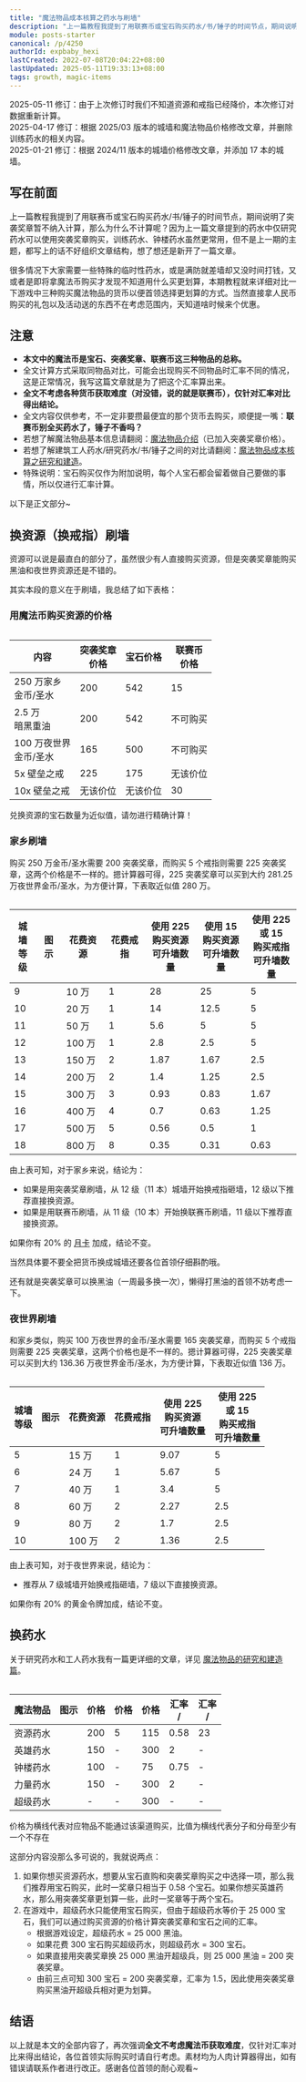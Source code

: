 ```yaml
---
title: "魔法物品成本核算之药水与刷墙"
description: "上一篇教程我提到了用联赛币或宝石购买药水/书/锤子的时间节点，期间说明了突袭奖章暂不纳入计算，那么为什么不计算呢？因为上一篇文章提到的药水中仅研究药水可以使用突袭奖章购买，训练药水、钟楼药水虽然更常用，但不是上一期的主题，都写上的话不好组织文章结构，想了想还是新开了一篇文章。"
module: posts-starter
canonical: /p/4250
authorId: expbaby_hexi
lastCreated: 2022-07-08T20:04:22+08:00
lastUpdated: 2025-05-11T19:33:13+08:00
tags: growth, magic-items
---
```


<PostHistory>
2025-05-11 修订：由于上次修订时我们不知道资源和戒指已经降价，本次修订对数据重新计算。<br>
2025-04-17 修订：根据 2025/03 版本的城墙和魔法物品价格修改文章，并删除训练药水的相关内容。<br>
2025-01-21 修订：根据 2024/11 版本的城墙价格修改文章，并添加 17 本的城墙。
</PostHistory>

## 写在前面

上一篇教程我提到了用联赛币或宝石购买药水/书/锤子的时间节点，期间说明了突袭奖章暂不纳入计算，那么为什么不计算呢？因为上一篇文章提到的药水中仅研究药水可以使用突袭奖章购买，训练药水、钟楼药水虽然更常用，但不是上一期的主题，都写上的话不好组织文章结构，想了想还是新开了一篇文章。

很多情况下大家需要一些特殊的临时性药水，或是满防就差墙却又没时间打钱，又或者是即将拿魔法币购买才发现不知道用什么买更划算，本期教程就来详细对比一下游戏中三种购买魔法物品的货币以便首领选择更划算的方式。当然直接拿人民币购买的礼包以及活动送的东西不在考虑范围内，天知道啥时候来个优惠。

## 注意

- **本文中的魔法币是宝石、突袭奖章、联赛币这三种物品的总称。**
- 全文计算方式采取同物品对比，可能会出现购买不同物品时汇率不同的情况，这是正常情况，我写这篇文章就是为了把这个汇率算出来。
- **全文不考虑各种货币获取难度（对没错，说的就是联赛币），仅针对汇率对比得出结论。**
- 全文内容仅供参考，不一定非要攒最便宜的那个货币去购买，顺便提一嘴：**联赛币别全买药水了，锤子不香吗？**
- 若想了解魔法物品基本信息请翻阅：[魔法物品介绍](/p/1073)（已加入突袭奖章价格）。
- 若想了解建筑工人药水/研究药水/书/锤子之间的对比请翻阅：[魔法物品成本核算之研究和建造](/p/3973)。
- 特殊说明：宝石购买仅作为附加说明，每个人宝石都会留着做自己要做的事情，所以仅进行汇率计算。

以下是正文部分~

## 换资源（换戒指）刷墙

资源可以说是最直白的部分了，虽然很少有人直接购买资源，但是突袭奖章能购买黑油和夜世界资源还是不错的。

其实本段的意义在于刷墙，我总结了如下表格：

### 用魔法币购买资源的价格

<Table maxWidth="450px">

|          内容          | 突袭奖章<br>价格 | 宝石价格 | 联赛币<br>价格 |
|          ---           |       ---       |    ---  |      ---      |
| 250 万家乡<br>金币/圣水 |       200       |   542   |       15      |
|   2.5 万<br>暗黑重油    |       200       |   542   |    不可购买    |
|100 万夜世界<br>金币/圣水 |       165      |   500   |    不可购买    |
|        5x 壁垒之戒      |       225      |    175   |    无该价位    |
|       10x 壁垒之戒      |     无该价位    | 无该价位 |       30       |

</Table>

<pCaption>兑换资源的宝石数量为近似值，请勿进行精确计算！</pCaption>

### 家乡刷墙

购买 250 万金币/圣水需要 200 突袭奖章，而购买 5 个戒指则需要 225 突袭奖章，这两个价格是不一样的。摁计算器可得，225 突袭奖章可以买到大约 281.25 万夜世界金币/圣水，为方便计算，下表取近似值 280 万。

<Table maxWidth="650px">
    <table>
        <thead>
        <tr>
            <th>城墙<br>等级</th>
            <th class="cp-table-col-icon">图示</th>
            <th>花费资源</th>
            <th>花费戒指</th>
            <th>
                使用 225 <Resource type="Raid_Medal" /><br>
                购买资源<br>
                可升墙数量
            </th>
            <th>
                使用 15 <Resource type="CWL_Medal" /><br>
                购买资源<br>
                可升墙数量
            </th>
            <th>
                使用 225 <Resource type="Raid_Medal" /><br>
                或 15 <Resource type="CWL_Medal" /><br>
                购买戒指<br>
                可升墙数量
            </th>
        </tr>
        </thead>
        <tbody>
        <tr>
            <td>9</td>
            <td>
                <Pic src="https://static.clashpost.com/upgrade/home_buildings/0300/Wall9.png" />
            </td>
            <td>10 万</td>
            <td>1</td>
            <td>28</td>
            <td>25</td>
            <td>5</td>
        </tr>
        <tr>
            <td>10</td>
            <td>
                <Pic src="https://static.clashpost.com/upgrade/home_buildings/0300/Wall10.png" />
            </td>
            <td>20 万</td>
            <td>1</td>
            <td>14</td>
            <td>12.5</td>
            <td>5</td>
        </tr>
        <tr>
            <td>11</td>
            <td>
                <Pic src="https://static.clashpost.com/upgrade/home_buildings/0300/Wall11.png" />
            </td>
            <td>50 万</td>
            <td>1</td>
            <td>5.6</td>
            <td>5</td>
            <td>5</td>
        </tr>
        <tr>
            <td>12</td>
            <td>
                <Pic src="https://static.clashpost.com/upgrade/home_buildings/0300/Wall12.png" />
            </td>
            <td>100 万</td>
            <td>1</td>
            <td>2.8</td>
            <td>2.5</td>
            <td>5</td>
        </tr>
        <tr>
            <td>13</td>
            <td>
                <Pic src="https://static.clashpost.com/upgrade/home_buildings/0300/Wall13.png" />
            </td>
            <td>150 万</td>
            <td>2</td>
            <td>1.87</td>
            <td>1.67</td>
            <td>2.5</td>
        </tr>
        <tr>
            <td>14</td>
            <td>
                <Pic src="https://static.clashpost.com/upgrade/home_buildings/0300/Wall14.png" />
            </td>
            <td>200 万</td>
            <td>2</td>
            <td>1.4</td>
            <td>1.25</td>
            <td>2.5</td>
        </tr>
        <tr>
            <td>15</td>
            <td>
                <Pic src="https://static.clashpost.com/upgrade/home_buildings/0300/Wall15.png" />
            </td>
            <td>300 万</td>
            <td>3</td>
            <td>0.93</td>
            <td>0.83</td>
            <td>1.67</td>
        </tr>
        <tr>
            <td>16</td>
            <td>
                <Pic src="https://static.clashpost.com/upgrade/home_buildings/0300/Wall16.png" />
            </td>
            <td>400 万</td>
            <td>4</td>
            <td>0.7</td>
            <td>0.63</td>
            <td>1.25</td>
        </tr>
        <tr>
            <td>17</td>
            <td>
                <Pic src="https://static.clashpost.com/upgrade/home_buildings/0300/Wall17.png" maxWidth="min(75%, 50px)" />
            </td>
            <td>500 万</td>
            <td>5</td>
            <td>0.56</td>
            <td>0.5</td>
            <td>1</td>
        </tr>
        <tr>
            <td>18</td>
            <td>
                <Pic src="https://static.clashpost.com/upgrade/home_buildings/0300/Wall18.png" maxWidth="min(75%, 50px)" />
            </td>
            <td>800 万</td>
            <td>8</td>
            <td>0.35</td>
            <td>0.31</td>
            <td>0.63</td>
        </tr>
        </tbody>
    </table>
</Table>

由上表可知，对于家乡来说，结论为：

- 如果是用突袭奖章刷墙，从 12 级（11 本）城墙开始换戒指砸墙，12 级以下推荐直接换资源。
- 如果是用联赛币刷墙，从 11 级（10 本）开始换联赛币刷墙，11 级以下推荐直接换资源。

如果你有 20% 的 [月卡](/p/1001) 加成，结论不变。

当然具体要不要全把货币换成城墙还要各位首领仔细斟酌哦。

还有就是突袭奖章可以换黑油（一周最多换一次），懒得打黑油的首领不妨考虑一下。

### 夜世界刷墙

和家乡类似，购买 100 万夜世界的金币/圣水需要 165 突袭奖章，而购买 5 个戒指则需要 225 突袭奖章，这两个价格也是不一样的。摁计算器可得，225 突袭奖章可以买到大约 136.36 万夜世界金币/圣水，为方便计算，下表取近似值 136 万。

<Table maxWidth="600px">
    <table>
        <thead>
        <tr>
            <th>城墙<br>等级</th>
            <th class="cp-table-col-icon">图示</th>
            <th>花费资源</th>
            <th>花费戒指</th>
            <th>
                使用 225 <Resource type="Raid_Medal" /><br>
                购买资源<br>
                可升墙数量
            </th>
            <th>
                使用 225 <Resource type="Raid_Medal" /> <br>
                或 15 <Resource type="CWL_Medal" /><br>
                购买戒指<br>
                可升墙数量
            </th>
        </tr>
        </thead>
        <tbody>
        <tr>
            <td>5</td>
            <td>
                <Pic src="https://static.clashpost.com/upgrade/bh_buildings/110c/Wall5.png" />
            </td>
            <td>15 万</td>
            <td>1</td>
            <td>9.07</td>
            <td>5</td>
        </tr>
        <tr>
            <td>6</td>
            <td>
                <Pic src="https://static.clashpost.com/upgrade/bh_buildings/110c/Wall6.png" />
            </td>
            <td>24 万</td>
            <td>1</td>
            <td>5.67</td>
            <td>5</td>
        </tr>
        <tr>
            <td>7</td>
            <td>
                <Pic src="https://static.clashpost.com/upgrade/bh_buildings/110c/Wall7.png" />
            </td>
            <td>40 万</td>
            <td>1</td>
            <td>3.4</td>
            <td>5</td>
        </tr>
        <tr>
            <td>8</td>
            <td>
                <Pic src="https://static.clashpost.com/upgrade/bh_buildings/110c/Wall8.png" />
            </td>
            <td>60 万</td>
            <td>2</td>
            <td>2.27</td>
            <td>2.5</td>
        </tr>
        <tr>
            <td>9</td>
            <td>
                <Pic src="https://static.clashpost.com/upgrade/bh_buildings/110c/Wall9.png" />
            </td>
            <td>80 万</td>
            <td>2</td>
            <td>1.7</td>
            <td>2.5</td>
        </tr>
        <tr>
            <td>10</td>
            <td>
                <Pic src="https://static.clashpost.com/upgrade/bh_buildings/110c/Wall10.png" />
            </td>
            <td>100 万</td>
            <td>2</td>
            <td>1.36</td>
            <td>2.5</td>
        </tr>
        </tbody>
    </table>
</Table>

由上表可知，对于夜世界来说，结论为：

- 推荐从 7 级城墙开始换戒指砸墙，7 级以下直接换资源。

如果你有 20% 的黄金令牌加成，结论不变。

## 换药水

关于研究药水和工人药水我有一篇更详细的文章，详见 [魔法物品的研究和建造篇](/p/3973)。

<Table maxWidth="600px">
    <table>
        <thead>
        <tr>
            <th class="cp-table-col-name">魔法物品</th>
            <th class="cp-table-col-icon">图示</th>
            <th>价格<Resource type="Raid_Medal" /></th>
            <th>价格<Resource type="CWL_Medal" /></th>
            <th>价格<Resource type="Gem" /></th>
            <th>汇率<br><Resource type="Gem" /> / <Resource type="Raid_Medal" /></th>
            <th>汇率<br><Resource type="Gem" /> / <Resource type="CWL_Medal" /></th>
        </tr>
        </thead>
        <tbody>
        <tr>
            <td>资源药水</td>
            <td>
                <Pic src="/p/1073/Resource_Potion.png" alt="资源药水" width="193" height="254" />
            </td>
            <td>200</td>
            <td>5</td>
            <td>115</td>
            <td>0.58</td>
            <td>23</td>
        </tr>
        <tr>
            <td>英雄药水</td>
            <td>
                <Pic src="/p/1073/Hero_Potion.png" alt="英雄药水" width="190" height="251" />
            </td>
            <td>150</td>
            <td>-</td>
            <td>300</td>
            <td>2</td>
            <td>-</td>
        </tr>
        <tr>
            <td>钟楼药水</td>
            <td>
                <Pic src="/p/1073/Clock_Tower_Potion.png" alt="钟楼药水" width="193" height="254" />
            </td>
            <td>100</td>
            <td>-</td>
            <td>75</td>
            <td>0.75</td>
            <td>-</td>
        </tr>
        <tr>
            <td>力量药水</td>
            <td>
                <Pic src="/p/1073/Power_Potion.png" alt="力量药水" width="193" height="254" />
            </td>
            <td>150</td>
            <td>-</td>
            <td>300</td>
            <td>2</td>
            <td>-</td>
        </tr>
        <tr>
            <td>超级药水</td>
            <td>
                <Pic src="/p/1073/Super_Potion.png" alt="超级药水" width="193" height="254" />
            </td>
            <td>-</td>
            <td>-</td>
            <td>300</td>
            <td>-</td>
            <td>-</td>
        </tr>
        </tbody>
    </table>
</Table>

<pCaption>价格为横线代表对应物品不能通过该渠道购买，比值为横线代表分子和分母至少有一个不存在</pCaption>

这部分内容没那么多可说的，我就说两点：

1. 如果你想买资源药水，想要从宝石直购和突袭奖章购买之中选择一项，那么我们推荐用宝石购买，此时一奖章只相当于 0.58 个宝石。如果你想买英雄药水，那么用突袭奖章更划算一些，此时一奖章等于两个宝石。
2. 在游戏中，超级药水只能使用宝石购买，但由于超级药水等价于 25 000 宝石，我们可以通过购买资源的价格计算突袭奖章和宝石之间的汇率。
    - 根据游戏设定，超级药水 = 25 000 黑油。
    - 如果花费 300 宝石购买超级药水，则超级药水 = 300 宝石。
    - 如果直接用突袭奖章换 25 000 黑油开超级兵，则 25 000 黑油 = 200 突袭奖章。
    - 由前三点可知 300 宝石 = 200 突袭奖章，汇率为 1.5，因此使用突袭奖章购买黑油开超级兵相对更为划算。

## 结语

以上就是本文的全部内容了，再次强调**全文不考虑魔法币获取难度**，仅针对汇率对比来得出结论，各位首领实际购买时请自行考虑。素材均为人肉计算器得出，如有错误请联系作者进行改正。感谢各位首领的耐心观看~